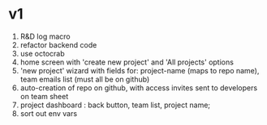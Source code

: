 # v1

1. R&D log macro
2. refactor backend code
3. use octocrab
4. home screen with 'create new project' and 'All projects' options
5. 'new project' wizard with fields for: project-name (maps to repo name), team emails list (must all be on github)
6. auto-creation of repo on github, with access invites sent to developers on team sheet
7. project dashboard : back button, team list, project name;
8. sort out env vars
